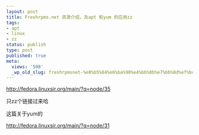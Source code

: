 ```yaml
---
layout: post
title: Freshrpms.net 资源介绍，及apt 和yum 的应用zz
tags:
- apt
- linux
- zz
status: publish
type: post
published: true
meta:
  views: '598'
  _wp_old_slug: freshrpmsnet-%e8%b5%84%e6%ba%90%e4%bb%8b%e7%bb%8d%ef%bc%8c%e5%8f%8aapt-%e5%92%8cyum-%e7%9a%84%e5%ba%94%e7%94%a8zz
---
```

<a href="http://fedora.linuxsir.org/main/?q=node/35" target="_blank">http://fedora.linuxsir.org/main/?q=node/35</a>

只zz个链接过来哈

这篇关于yum的

<a href="http://fedora.linuxsir.org/main/?q=node/31" target="_blank">http://fedora.linuxsir.org/main/?q=node/31</a>
